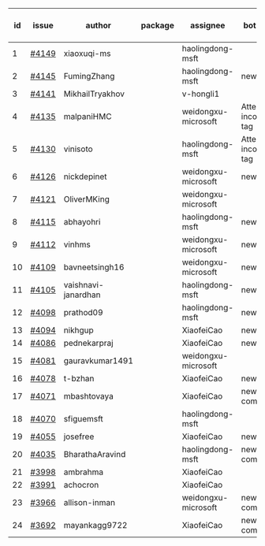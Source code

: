 | id | issue | author | package | assignee | bot advice | created date of issue | target release date | date from target |
| ------ | ------ | ------ | ------ | ------ | ------ | ------ | ------ | :-----: |
| 1 | [#4149](https://github.com/Azure/sdk-release-request/issues/4149) | xiaoxuqi-ms |  | haolingdong-msft |  | 05-09 |  | 0 |
| 2 | [#4145](https://github.com/Azure/sdk-release-request/issues/4145) | FumingZhang |  | haolingdong-msft | new issue. | 05-08 | 05-26 |  |
| 3 | [#4141](https://github.com/Azure/sdk-release-request/issues/4141) | MikhailTryakhov |  | v-hongli1 |  | 05-07 |  | 0 |
| 4 | [#4135](https://github.com/Azure/sdk-release-request/issues/4135) | malpaniHMC |  | weidongxu-microsoft | Attention to inconsistent tag | 05-05 | 05-26 |  |
| 5 | [#4130](https://github.com/Azure/sdk-release-request/issues/4130) | vinisoto |  | haolingdong-msft | Attention to inconsistent tag | 05-05 | 05-26 |  |
| 6 | [#4126](https://github.com/Azure/sdk-release-request/issues/4126) | nickdepinet |  | weidongxu-microsoft | new issue. | 05-04 | 05-26 |  |
| 7 | [#4121](https://github.com/Azure/sdk-release-request/issues/4121) | OliverMKing |  | weidongxu-microsoft |  | 05-01 | 05-26 |  |
| 8 | [#4115](https://github.com/Azure/sdk-release-request/issues/4115) | abhayohri |  | haolingdong-msft | new issue. | 05-01 | 05-26 |  |
| 9 | [#4112](https://github.com/Azure/sdk-release-request/issues/4112) | vinhms |  | weidongxu-microsoft | new issue. | 04-28 | 05-26 |  |
| 10 | [#4109](https://github.com/Azure/sdk-release-request/issues/4109) | bavneetsingh16 |  | weidongxu-microsoft | new issue. | 04-28 | 05-26 |  |
| 11 | [#4105](https://github.com/Azure/sdk-release-request/issues/4105) | vaishnavi-janardhan |  | haolingdong-msft | new issue. | 04-27 | 05-26 |  |
| 12 | [#4098](https://github.com/Azure/sdk-release-request/issues/4098) | prathod09 |  | haolingdong-msft | new issue. | 04-26 | 05-26 |  |
| 13 | [#4094](https://github.com/Azure/sdk-release-request/issues/4094) | nikhgup |  | XiaofeiCao | new issue. | 04-26 | 05-26 |  |
| 14 | [#4086](https://github.com/Azure/sdk-release-request/issues/4086) | pednekarpraj |  | XiaofeiCao | new issue. | 04-25 | 05-26 |  |
| 15 | [#4081](https://github.com/Azure/sdk-release-request/issues/4081) | gauravkumar1491 |  | weidongxu-microsoft |  | 04-24 | 05-26 |  |
| 16 | [#4078](https://github.com/Azure/sdk-release-request/issues/4078) | t-bzhan |  | XiaofeiCao | new issue. | 04-23 | 05-26 |  |
| 17 | [#4071](https://github.com/Azure/sdk-release-request/issues/4071) | mbashtovaya |  | XiaofeiCao | new comment. | 04-21 | 05-26 |  |
| 18 | [#4070](https://github.com/Azure/sdk-release-request/issues/4070) | sfiguemsft |  | haolingdong-msft |  | 04-20 | 05-26 |  |
| 19 | [#4055](https://github.com/Azure/sdk-release-request/issues/4055) | josefree |  | XiaofeiCao | new issue. | 04-18 | 05-26 |  |
| 20 | [#4035](https://github.com/Azure/sdk-release-request/issues/4035) | BharathaAravind |  | haolingdong-msft | new comment. | 04-12 | 04-28 |  |
| 21 | [#3998](https://github.com/Azure/sdk-release-request/issues/3998) | ambrahma |  | XiaofeiCao |  | 03-27 | 04-28 |  |
| 22 | [#3991](https://github.com/Azure/sdk-release-request/issues/3991) | achocron |  | XiaofeiCao |  | 03-24 | 04-28 |  |
| 23 | [#3966](https://github.com/Azure/sdk-release-request/issues/3966) | allison-inman |  | weidongxu-microsoft | new comment. | 03-22 | 04-28 |  |
| 24 | [#3692](https://github.com/Azure/sdk-release-request/issues/3692) | mayankagg9722 |  | XiaofeiCao | new comment. | 01-24 | 02-24 |  |
